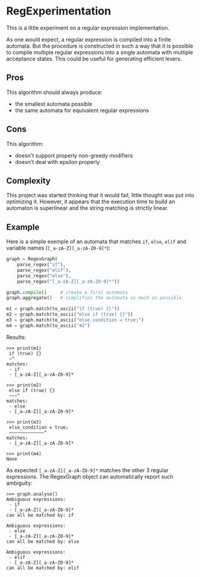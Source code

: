 # RegExperimentation
This is a little experiment on a regular expression implementation.

As one would expect, a regular expression is compiled into a finite automata. But the procedure is constructed in such a way that it is possible to compile multiple regular expressions into a single automata with multiple acceptance states. This could be useful for generating efficient lexers.

## Pros
This algorithm should always produce:
 - the smallest automata possible
 - the same automata for equivalent regular expressions

## Cons
This algorithm:
 - doesn't support properly non-greedy modifiers
 - doesn't deal with epsilon properly

## Complexity
This project was started thinking that it would fail, little thought was put into optimizing it. However, it appears that the execution time to build an automaton is superlinear and the string matching is strictly linear.

## Example
Here is a simple exemple of an automata that matches `if`, `else`, `elif` and variable names (`[_a-zA-Z][_a-zA-Z0-9]*`):

```py
graph = RegexGraph(
	parse_regex("if"),
	parse_regex("elif"),
	parse_regex("else"),
	parse_regex("[_a-zA-Z][_a-zA-Z0-9]*"))

graph.compile()		# create a first automata
graph.aggregate()	# simplifies the automata as much as possible

m1 = graph.match(to_ascii("if (true) {}"))
m2 = graph.match(to_ascii("else if (true) {}"))
m3 = graph.match(to_ascii("else_condition = true;")
m4 = graph.match(to_ascii("42")
```

Results:
```
>>> print(m1)
 if (true) {}
 ~^
matches:
 - if
 - [_a-zA-Z][_a-zA-Z0-9]*

>>> print(m2)
 else if (true) {}
 ~~~^
matches:
 - else
 - [_a-zA-Z][_a-zA-Z0-9]*

>>> print(m3)
 else_condition = true;
 ~~~~~~~~~~~~~^
matches:
 - [_a-zA-Z][_a-zA-Z0-9]*

>>> print(m4)
None
```

As expected `[_a-zA-Z][_a-zA-Z0-9]*` matches the other 3 regular expressions. The RegexGraph object can automatically report such ambiguity:
```
>>> graph.analyse()
Ambiguous expressions:
 - if
 - [_a-zA-Z][_a-zA-Z0-9]*
can all be matched by: if

Ambiguous expressions:
 - else
 - [_a-zA-Z][_a-zA-Z0-9]*
can all be matched by: else

Ambiguous expressions:
 - elif
 - [_a-zA-Z][_a-zA-Z0-9]*
can all be matched by: elif
```
